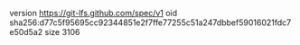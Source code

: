 version https://git-lfs.github.com/spec/v1
oid sha256:d77c5f95695cc92344851e2f7ffe77255c51a247dbbef59016021fdc7e50d5a2
size 3106
